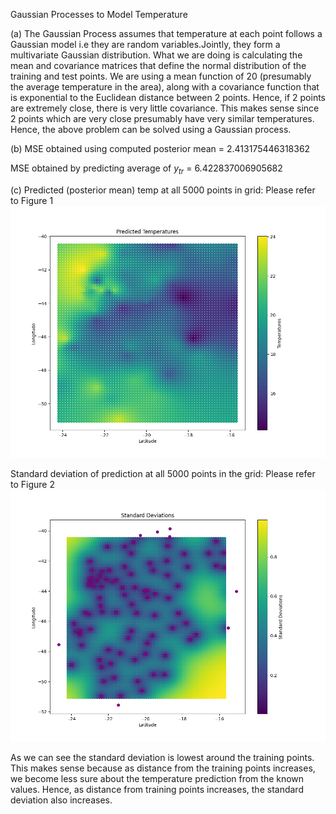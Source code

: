 Gaussian Processes to Model Temperature

(a)
The Gaussian Process assumes that temperature at each point follows a Gaussian model i.e they are random variables.Jointly, they form a multivariate Gaussian distribution. What we are doing is calculating the mean and covariance matrices that define the normal distribution of the training and test points. We are using a mean function of 20 (presumably the average temperature in the area), along with a covariance function that is exponential to the Euclidean distance between 2 points. Hence, if 2 points are extremely close, there is very little covariance. This makes sense since 2 points which are very close presumably have very similar temperatures. Hence, the above problem can be solved using a Gaussian process. 

(b)
MSE obtained using computed posterior mean = 2.413175446318362

MSE obtained by predicting average of $y_{tr}$ = 6.422837006905682

(c)
Predicted (posterior mean) temp at all 5000 points in grid: Please refer to Figure 1
![My Local Image](./Figure_5.png "This is a local image")

Standard deviation of prediction at all 5000 points in the grid: Please refer to Figure 2
![My Local Image](./Figure_6.png "This is a local image")

As we can see the standard deviation is lowest around the training points. This makes sense because as distance from the training points increases, we become less sure about the temperature prediction from the known values. Hence, as distance from training points increases, the standard deviation also increases.
